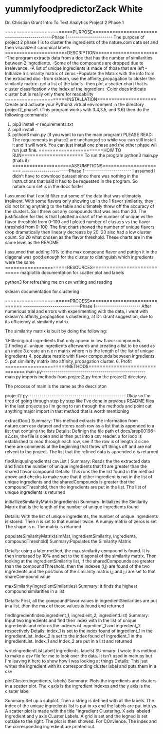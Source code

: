 # yummlyfoodpredictorZack White
Dr. Christian Grant
Intro To Text Analytics
Project 2 Phase 1

========================PURPOSE=======================
------------------------Phase 1-----------------------
The purpose of project 2 phase 1 is to cluster the 
ingredients of the nature.com data set and then
visualize it canonical labels
======================DESCRIPTION======================
-The program extracts data from a doc that has the number of 
similarities between 2 ingredients. 
-Some of the compounds are dropped due to irrelevance.
-A list of unique ingredients is made of those that are left
-Initialize a similarity matrix of zeros
-Populate the Matrix with the info from the extracted doc
-from sklearn, use the affinity_propagation to cluster the 
similarity matrix
-get a list of the labels
-then plot a scatter chart that is cluster classification v
the index of the ingredient
-Color does indicate cluster but is really only there for readability
======================INSTALLATION=====================
Create and activate your Python3 virtual environment in the directory project2_phase1. (This program works with 3.4,3.5, and 3.6)
then do the following commands:
1. pip3 install -r requirements.txt
2. pip3 install .
3. python3 main.py (if you want to run the main program)
PLEASE READ: The requirements in phase2 are unchanged so while you can still install it and it will work. You can just install one phase and the other phase will run just fine.
=======================HOW TO RUN======================
To run the program 
python3 main.py (thats it)
=====================ASSUMPTIONS======================
------------------------Phase 1------------------------
I assumed I didn't have to download dataset since there
was nothing in the instructions that said it had to be
requested in the program. So nature.com set is in the 
docs folder

I assumed that I could filter out some of the data that
was ultimately irrelivent. With some flavors only showing
up in the 1 flavor similarity, they did not bring 
anything to the table and ultimately threw off the accuracy
of the clusters. So I threw out any compounds that was less
than 20.
	The justification for this is that I plotted a chart
of the number of unique vs the flavor threshold from 0-100 and I ploted number of clusters vs the flavor threshold from 0-100.
	The first chart showed the number of unique flavors drop dramatically then linearly decrease by 20. 20 also had a low 
cluster count. So 20 what chosen as the flavor threshold. These charts are in the same level as the README

I assumed that adding 10% to the max compound flavor and puttign it in the diagonal was good enough for the cluster to distinguish
which ingredients were the same 
======================RESOURCES============================
matplotlib documentation for scatter plot and labels

python3 for refreshing me on csv writing and reading

sklearn documentation for clustering


 =======================PROCESS==============================
-----------------------------Phase 1-----------------------
 After numerious trial and errors with experimenting with the data, 
 i went with sklearn's affinity_propagation's clustering, at Dr. Grant
 suggestion, due to its efficiency at similarity matrix
 
 The similarity matrix is built by doing the following:
 
 1.FIltering out ingredients that only appear in low flavor compounds.
 2.finding all unique ingredients afterwards and creating a list to be
	used as an index
 3.create an n x n matrix where n is the length of the list of unique 
	ingredients
 4. populate matrix with flavor compounds between ingredients, 
 5. put similarity matrix into affinity_propagation cluster.
 6. Profit
 ======================METHODS===============================
 main.py-----------------------------------------------------
 main.py imports methods from project2.py from the project2 directory.
 
 The process of main is the same as the descripton

 project2.py--------------------------------------------------
 Okay so I'm tired of going through step by step like I've done in previous
 README files in the last projects so I'm going to run through the
 methods and point out anything major import in that method that is
 worth mentioning
 
 extractDoc()
 Summary: This method extracts the information from nature.com csv dataset
			and stores each row as a list that is appended to a list that
			contains the lists
 Details: Definign the file path of docs/srep00196-s2.csv, the file is open and is then put into a csv reader. a for loop is established to read through each row, see if the row is of length 3 sicne there are comments at the beginning that throw off things off and are not relvent to the project. The list that the refined data is appended o is returned 
 
 findUniqueIngredients( csvList )
 Summary: Reads the the extracted data and finds the number of unique 
			ingredients that fit are greater than the shared flavor compound
 Details: This runs the the list found in the method above and checks to make sure that if either ingredient is not in the list of unique ingredients and the sharedCompounds is greater that the compoundThreshold, then the ingredients are put in the list. The list of unique ingredients is returned

 initiallizeSimilarityMatrix(ingredients)
 Summary: Initializes the Similarity Matrix that is the length of the number of unique ingredients found
 
 Details: With the list of unique ingredients, the number of unique ingredients is stored. Then n is set to that number twice. A numpy matrix of zeros is set The shape is n. The matrix is returned

 
populateSimilarityMatrix(simMat, ingredientSimilarity, ingredients, compoundThreshold)
 Summary:Populates the Similarity Matrix 
 
 Details: using a later method, the max similarity compound is found. It is then increased by 10% and set to the diagonal of the similarity matrix. Then looking at the ingredientSimilarity list, if the sharedCompounds are greater than the compoundThreshold, then the indexes (i,j) are found of the two ingredients and the positions of the similarity matrix i,j and j,i are set to that shareCompound value

 maxSimilarity(ingredientSimilarities)
Summary: it finds the highest compound similarities in a list

Details: First, all the compoundFlavor values in ingredientSimilarities are put in a list, then the max of those values is found and returned
 
 findIngredientIndex(ingredient_1, ingredient_2, ingredientList)
 Summary: Input two ingredients and find their index with in the list of unique ingredients and returns the indexes of ingredient_1 and ingredient_2 respectively
 Details: index_1 is set to the index found of ingredient_1 in the ingredientList. Index_2 is set to the index found of ingredient_1 in the ingredientList. Index_1 and Index_2 are put in a list and returned
 
  writeIngredientListLabel( ingredients, labels)
  SUmmary: I wrote this method to make a csv file for me to look over the data. It isn't used in main.py but I'm leaving it here to show how I was looking at things
  Details:  This jsut writes the ingredient with its corresponding cluster label and puts them in a csv

plotCluster(ingredients, labels)
Summary: Plots the ingredients and clsuters in a scatter plot. The x axis is the ingredient indexes and the y axis is the clsuter label

Summary:Set up a subplot. Then a string is defined with all the labels. The index of the unique ingredients list is put in xs and the labels are put into ys. A scatter plot is made with the title "Ingredient Clustering. X axis labeled Ingredient and y axis CLuster Labels. A grid is set and the legned is set outside to the right. The plot is then showed. For COnvience. The index and the corresponding ingredient are printed out.

